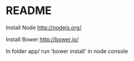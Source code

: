 # README #

Install Node http://nodejs.org/

Install Bower http://bower.io/

In folder app/ run 'bower install' in node console